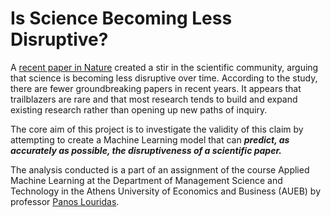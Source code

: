 # Is Science Becoming Less Disruptive?

A [recent paper in Nature](https://www.nature.com/articles/s41586-022-05543-x) created a stir in the scientific community, arguing that science is becoming less disruptive over time. According to the study, there are fewer groundbreaking papers in recent years. It appears that trailblazers are rare and that most research tends to build and expand existing research rather than opening up new paths of inquiry.

The core aim of this project is to investigate the validity of this claim by attempting to create a Machine Learning model that can ***predict, as accurately as possible, the disruptiveness of a scientific paper.***

The analysis conducted is a part of an assignment of the course Applied Machine Learning at the Department of Management Science and Technology in the Athens University of Economics and Business (AUEB) by professor [Panos Louridas](https://github.com/louridas). 
